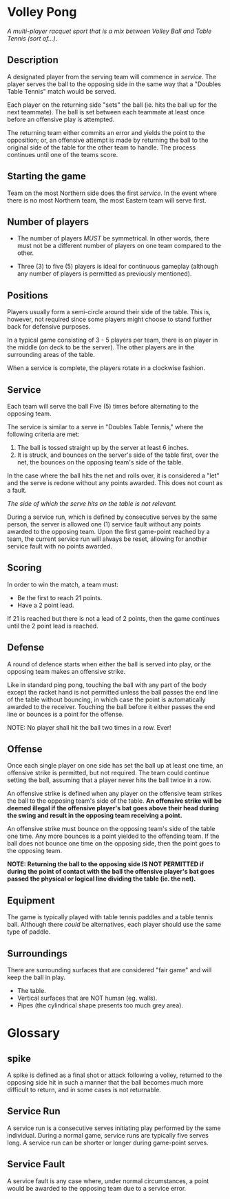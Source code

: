 # Volley Pong

_A multi-player racquet sport that is a mix between Volley Ball and Table Tennis (sort of...)._

## Description

A designated player from the serving team will commence in _service_. The player serves the ball to the opposing side in the same way that a "Doubles Table Tennis" match would be served.

Each player on the returning side "sets" the ball (ie. hits the ball up for the next teammate). The ball is set between each teammate at least once before an offensive play is attempted.

The returning team either commits an error and yields the point to the opposition; or, an offensive attempt is made by returning the ball to the original side of the table for the other team to handle. The process continues until one of the teams score.

## Starting the game

Team on the most Northern side does the first _service_. In the event where there is no most Northern team, the most Eastern team will serve first.

## Number of players

- The number of players _MUST_ be symmetrical. In other words, there must not be a different number of players on one team compared to the other.

- Three (3) to five (5) players is ideal for continuous gameplay (although any number of players is permitted as previously mentioned).

## Positions

Players usually form a semi-circle around their side of the table. This is, however, not required since some players might choose to stand further back for defensive purposes.

In a typical game consisting of 3 - 5 players per team, there is on player in the middle (on deck to be the server). The other players are in the surrounding areas of the table.

When a service is complete, the players rotate in a clockwise fashion.

## Service

Each team will serve the ball Five (5) times before alternating to the opposing team.

The service is similar to a serve in "Doubles Table Tennis," where the following criteria are met:

1. The ball is tossed straight up by the server at least 6 inches.
2. It is struck, and bounces on the server's side of the table first, over the net, the bounces on the opposing team's side of the table.

In the case where the ball hits the net and rolls over, it is considered a "let" and the serve is redone without any points awarded. This does not count as a fault.

_The side of which the serve hits on the table is not relevant._

During a service run, which is defined by consecutive serves by the same person, the server is allowed one (1) service fault without any points awarded to the opposing team. Upon the first game-point reached by a team, the current service run will always be reset, allowing for another service fault with no points awarded.

## Scoring

In order to win the match, a team must:

- Be the first to reach 21 points.
- Have a 2 point lead.

If 21 is reached but there is not a lead of 2 points, then the game continues until the 2 point lead is reached.

## Defense

A round of defence starts when either the ball is served into play, or the opposing team makes an offensive strike.

Like in standard ping pong, touching the ball with any part of the body except the racket hand is not permitted unless the ball
passes the end line of the table without bouncing, in which case the point is automatically awarded to the receiver. Touching
the ball before it either passes the end line or bounces is a point for the offense.

NOTE: No player shall hit the ball two times in a row. Ever!

## Offense

Once each single player on one side has set the ball up at least one time, an offensive strike is permitted, but not required. The team could continue setting the ball, assuming that a player never hits the ball twice in a row.

An offensive strike is defined when any player on the offensive team strikes the ball to the opposing team's side of the table. **An offensive strike will be deemed illegal if the offensive player's bat goes above their head during the swing and result in the opposing team receiving a point.**

An offensive strike must bounce on the opposing team's side of the table one time.  Any more bounces is a point yielded to the offending team.  If the ball does not bounce one time on the opposing side, then the point goes to the opposing team.

**NOTE: Returning the ball to the opposing side IS NOT PERMITTED if during the point of contact with the ball the offensive player's bat goes passed the physical or logical line dividing the table (ie. the net).**

## Equipment

The game is typically played with table tennis paddles and a table tennis ball. Although there _could_ be alternatives, each player should use the same type of paddle.

## Surroundings

There are surrounding surfaces that are considered "fair game" and will keep the ball in play.

- The table.
- Vertical surfaces that are NOT human (eg. walls).
- Pipes (the cylindrical shape presents too much grey area).

# Glossary

## spike

A spike is defined as a final shot or attack following a volley, returned to the opposing side hit in such a manner that the ball becomes much more difficult to return, and in some cases is not returnable.

## Service Run

A service run is a consecutive serves initiating play performed by the same individual. During a normal game, service runs are typically five serves long. A service run can be shorter or longer during game-point serves.

## Service Fault

A service fault is any case where, under normal circumstances, a point would be awarded to the opposing team due to a service error.
